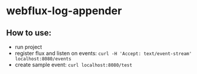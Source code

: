 # webflux-log-appender

## How to use:
 - run project
 - register flux and listen on events: `curl -H 'Accept: text/event-stream' localhost:8080/events`
 - create sample event: `curl localhost:8080/test`
